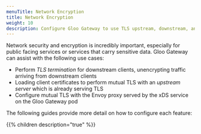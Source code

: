 ```yaml
---
menuTitle: Network Encryption
title: Network Encryption
weight: 10
description: Configure Gloo Gateway to use TLS upstream, downstream, and with Envoy
---
```


Network security and encryption is incredibly important, especially for public facing services or services that carry sensitive data. Gloo Gateway can assist with the following use cases:

 * Perform *TLS termination* for downstream clients, unencrypting traffic arriving from downstream clients
 * Loading client certificates to perform mutual TLS with an *upstream server* which is already serving TLS
 * Configure mutual TLS with the Envoy proxy served by the xDS service on the Gloo Gateway pod

The following guides provide more detail on how to configure each feature:

{{% children description="true" %}}


